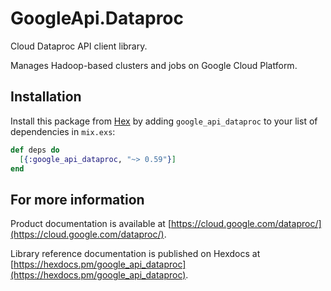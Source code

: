 # GoogleApi.Dataproc

Cloud Dataproc API client library.

Manages Hadoop-based clusters and jobs on Google Cloud Platform.

## Installation

Install this package from [Hex](https://hex.pm) by adding
`google_api_dataproc` to your list of dependencies in `mix.exs`:

```elixir
def deps do
  [{:google_api_dataproc, "~> 0.59"}]
end
```

## For more information

Product documentation is available at [https://cloud.google.com/dataproc/](https://cloud.google.com/dataproc/).

Library reference documentation is published on Hexdocs at
[https://hexdocs.pm/google_api_dataproc](https://hexdocs.pm/google_api_dataproc).
